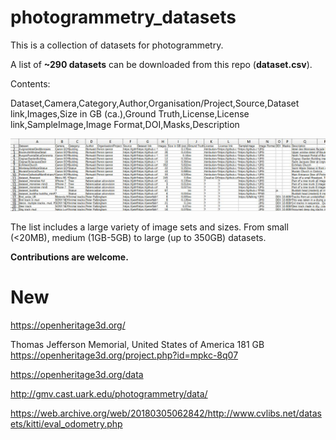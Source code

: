# photogrammetry_datasets
This is a collection of datasets for photogrammetry.

A list of **~290 datasets** can be downloaded from this repo (**dataset.csv**).

Contents:

Dataset,Camera,Category,Author,Organisation/Project,Source,Dataset link,Images,Size in GB (ca.),Ground Truth,License,License link,SampleImage,Image Format,DOI,Masks,Description

![Preview](csvpreview.JPG)

The list includes a large variety of image sets and sizes.
From small (<20MB), medium (1GB-5GB) to large (up to 350GB) datasets.

**Contributions are welcome.**


# New

https://openheritage3d.org/

Thomas Jefferson Memorial, United States of America 181 GB
https://openheritage3d.org/project.php?id=mpkc-8q07

https://openheritage3d.org/data

http://gmv.cast.uark.edu/photogrammetry/data/

https://web.archive.org/web/20180305062842/http://www.cvlibs.net/datasets/kitti/eval_odometry.php
